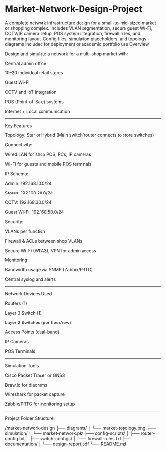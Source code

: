 # Market-Network-Design-Project
A complete network infrastructure design for a small-to-mid-sized market or shopping complex. Includes VLAN segmentation, secure guest Wi-Fi, CCTV/IP camera setup, POS system integration, firewall rules, and monitoring layout. Config files, simulation placeholders, and topology diagrams included for deployment or academic portfolio use
Overview

Design and simulate a network for a multi-shop market with:

Central admin office

10–20 individual retail stores

Guest Wi-Fi

CCTV and IoT integration

POS (Point-of-Sale) systems

Internet + Local communication



---

Key Features

Topology: Star or Hybrid (Main switch/router connects to store switches)

Connectivity:

Wired LAN for shop POS, PCs, IP cameras

Wi-Fi for guests and mobile POS terminals


IP Schema:

Admin: 192.168.10.0/24

Stores: 192.168.20.0/24

CCTV: 192.168.30.0/24

Guest Wi-Fi: 192.168.50.0/24


Security:

VLANs per function

Firewall & ACLs between shop VLANs

Secure Wi-Fi (WPA3), VPN for admin access


Monitoring:

Bandwidth usage via SNMP (Zabbix/PRTG)

Central syslog and alerts




---

Network Devices Used

Routers (1)

Layer 3 Switch (1)

Layer 2 Switches (per floor/row)

Access Points (dual-band)

IP Cameras

POS Terminals



---

Simulation Tools

Cisco Packet Tracer or GNS3

Draw.io for diagrams

Wireshark for packet capture

Zabbix/PRTG for monitoring setup



---

Project Folder Structure

/market-network-design
├── diagrams/
│   └── market-topology.png
├── simulation/
│   └── market-network.pkt
├── config-scripts/
│   ├── router-config.txt
│   ├── switch-configs/
│   └── firewall-rules.txt
├── documentation/
│   └── design-report.pdf
└── README.md
